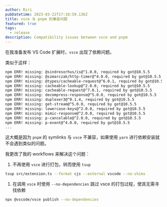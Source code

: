 ```yaml
---
author: Riri
pubDatetime: 2023-03-22T17:18:59.136Z
title: vsce 与 pnpm 的兼容问题
featured: true
tags:
  - release
description: Compatibility issues between vsce and pnpm
---
```


在我准备发布 VS Code 扩展时，`vsce` 出现了依赖问题。

类似于这样：

```sh
npm ERR! missing: @sindresorhus/is@^1.0.0, required by got@10.5.5
npm ERR! missing: @szmarczak/http-timer@^4.0.0, required by got@10.5.5
npm ERR! missing: @types/cacheable-request@^6.0.1, required by got@10.5.5
npm ERR! missing: cacheable-lookup@^2.0.0, required by got@10.5.5
npm ERR! missing: cacheable-request@^7.0.1, required by got@10.5.5
npm ERR! missing: decompress-response@^5.0.0, required by got@10.5.5
npm ERR! missing: duplexer3@^0.1.4, required by got@10.5.5
npm ERR! missing: get-stream@^5.0.0, required by got@10.5.5
npm ERR! missing: lowercase-keys@^2.0.0, required by got@10.5.5
npm ERR! missing: mimic-response@^2.0.0, required by got@10.5.5
npm ERR! missing: p-cancelable@^2.0.0, required by got@10.5.5
npm ERR! missing: p-event@^4.0.0, required by got@10.5.5
...
```

这大概是因为 `pnpm` 的 symlinks 与 `vsce` 不兼容，如果使用 `yarn` 进行依赖安装就不会遇到类似的问题。

我更改了我的 workflows 来解决这个问题：
1. 不再使用 `vsce` 进行打包，转而使用 `tsup`
```sh
tsup src/extension.ts --format cjs --external vscode --no-shims
```
1. 在调用 `vsce` 时使用 `--no-dependencies` 跳过 vsce 的打包过程，使其无需寻找依赖
```sh
npx @vscode/vsce publish --no-dependencies
```
